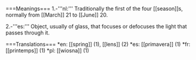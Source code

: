 ===Meanings===
1.-'''nl:''' Traditionally the first of the four [[season]]s, normally from [[March]] 21 to [[June]] 20.

2.-'''es:''' Object, usually of glass, that focuses or defocuses the light that passes through it.

===Translations===
*en: [[spring]] (1), [[lens]] (2)
*es: [[primavera]] (1)
*fr: [[printemps]] (1)
*pl: [[wiosna]] (1)